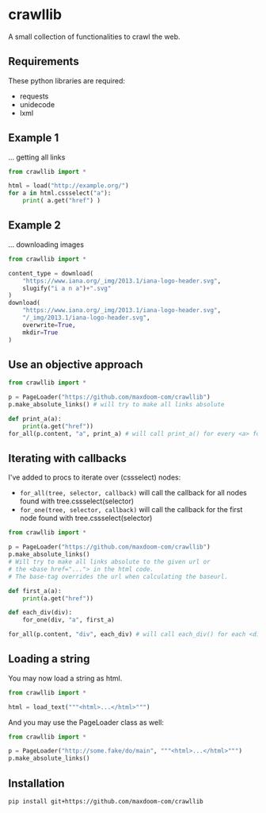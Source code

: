 crawllib
========================================================================

A small collection of functionalities to crawl the web.


Requirements
------------------------------------------------------------------------

These python libraries are required:

- requests
- unidecode
- lxml


Example 1
------------------------------------------------------------------------

... getting all links

```py
from crawllib import *

html = load("http://example.org/")
for a in html.cssselect("a"):
    print( a.get("href") )
```


Example 2
------------------------------------------------------------------------

... downloading images

```py
from crawllib import *

content_type = download(
    "https://www.iana.org/_img/2013.1/iana-logo-header.svg",
    slugify("i a n a")+".svg"
)
download(
    "https://www.iana.org/_img/2013.1/iana-logo-header.svg",
    "/_img/2013.1/iana-logo-header.svg",
    overwrite=True,
    mkdir=True
)
```


Use an objective approach
------------------------------------------------------------------------


```py
from crawllib import *

p = PageLoader("https://github.com/maxdoom-com/crawllib")
p.make_absolute_links() # will try to make all links absolute

def print_a(a):
    print(a.get("href"))
for_all(p.content, "a", print_a) # will call print_a() for every <a> found

```


Iterating with callbacks
------------------------------------------------------------------------

I've added to procs to iterate over (cssselect) nodes:

- `for_all(tree, selector, callback)` will call the callback for all nodes found with tree.cssselect(selector)
- `for_one(tree, selector, callback)` will call the callback for the first node found with tree.cssselect(selector)

```py
from crawllib import *

p = PageLoader("https://github.com/maxdoom-com/crawllib")
p.make_absolute_links()
# Will try to make all links absolute to the given url or
# the <base href="..."> in the html code.
# The base-tag overrides the url when calculating the baseurl.

def first_a(a):
    print(a.get("href"))

def each_div(div):
    for_one(div, "a", first_a)

for_all(p.content, "div", each_div) # will call each_div() for each <div> found
```

Loading a string
------------------------------------------------------------------------

You may now load a string as html.

```py
from crawllib import *

html = load_text("""<html>...</html>""")
```

And you may use the PageLoader class as well:

```py
from crawllib import *

p = PageLoader("http://some.fake/do/main", """<html>...</html>""")
p.make_absolute_links()
```



Installation
------------------------------------------------------------------------

```sh
pip install git+https://github.com/maxdoom-com/crawllib
```
